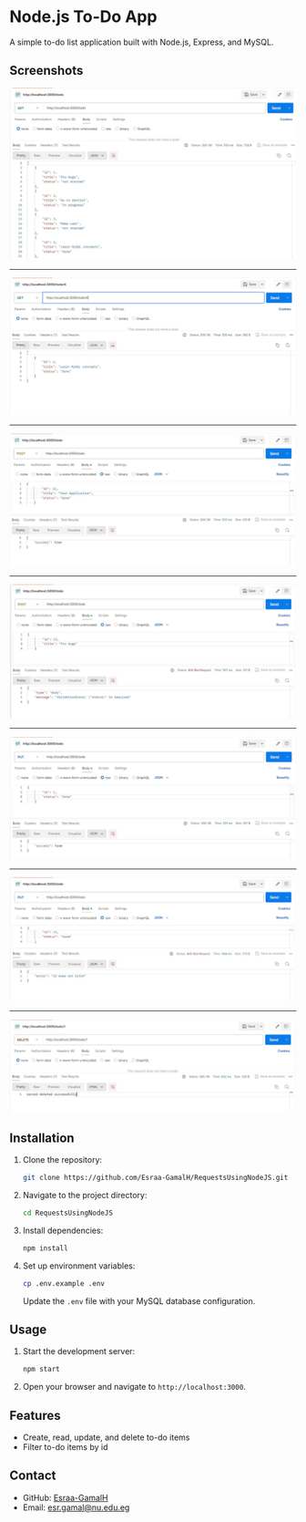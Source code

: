 # Node.js To-Do App

A simple to-do list application built with Node.js, Express, and MySQL.

## Screenshots

![Features](demo/Get_Items.JPG)

---
![Features](demo/Get_item_by_ID.JPG)

---
![Features](demo/Add_Item.JPG)

---
![Features](demo/errorHandling_in_POST.JPG)

---
![Features](demo/update_item.JPG)

---
![Features](demo/errorHandling_inPUT.JPG)

---
![Features](demo/delete_item.JPG)

## Installation

1. Clone the repository:
    ```sh
    git clone https://github.com/Esraa-GamalH/RequestsUsingNodeJS.git
    ```
2. Navigate to the project directory:
    ```sh
    cd RequestsUsingNodeJS
    ```
3. Install dependencies:
    ```sh
    npm install
    ```
4. Set up environment variables:
    ```sh
    cp .env.example .env
    ```
    Update the `.env` file with your MySQL database configuration.

## Usage
1. Start the development server:
    ```sh
    npm start
    ```
2. Open your browser and navigate to `http://localhost:3000`.

## Features

- Create, read, update, and delete to-do items
- Filter to-do items by id

## Contact

- GitHub: [Esraa-GamalH](https://github.com/Esraa-GamalH)
- Email: esr.gamal@nu.edu.eg
